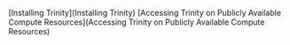 [Installing Trinity](Installing Trinity)
[Accessing Trinity on Publicly Available Compute Resources](Accessing Trinity on Publicly Available Compute Resources)